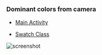 ### Dominant colors from camera


- [Main Activity](https://github.com/itamargs/dominant_colors/blob/master/app/src/main/java/com/goldi/dominantcolors/MainActivity.java "Main Activity")

- [Swatch Class](https://github.com/itamargs/dominant_colors/blob/master/app/src/main/java/com/goldi/dominantcolors/Swatch.java "Swatch Class")


![screenshot](https://user-images.githubusercontent.com/20648075/66213349-42cba200-e6c8-11e9-8c89-586ba5c9bf8e.png "screenshot")
